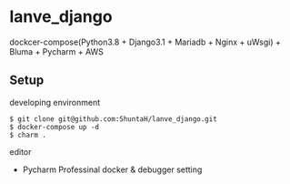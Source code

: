 # lanve_django

dockcer-compose(Python3.8 + Django3.1 + Mariadb + Nginx + uWsgi) + Bluma + Pycharm + AWS

## Setup

developing environment
```
$ git clone git@github.com:ShuntaH/lanve_django.git
$ docker-compose up -d
$ charm .
```

editor
* Pycharm Professinal
docker & debugger setting

